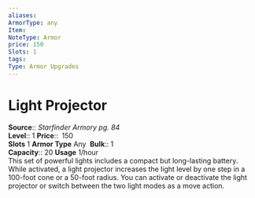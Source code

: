 ```yaml
---
aliases: 
ArmorType: any
Item:
NoteType: Armor
price: 150
Slots: 1
tags: 
Type: Armor Upgrades
---
```


# Light Projector

**Source**:: _Starfinder Armory pg. 84_  
**Level**:: 1
**Price**::  150  
**Slots** 1 **Armor Type** Any 
**Bulk**:: 1  
**Capacity**:: 20 **Usage** 1/hour  
This set of powerful lights includes a compact but long-lasting battery. While activated, a light projector increases the light level by one step in a 100-foot cone or a 50-foot radius. You can activate or deactivate the light projector or switch between the two light modes as a move action.
